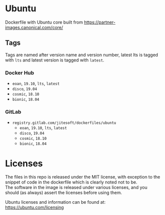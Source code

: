 # Ubuntu

Dockerfile with Ubuntu core built from https://partner-images.canonical.com/core/

## Tags

Tags are named after version name and version number, latest lts is tagged with `lts` and latest version is tagged with `latest`.

### Docker Hub


* `eoan`, `19.10`, `lts`, `latest`
* `disco`, `19.04`
* `cosmic`, `18.10`
* `bionic`, `18.04`

### GitLab

* `registry.gitlab.com/jitesoft/dockerfiles/ubuntu`
  * `eoan`, `19.10`, `lts`, `latest`
  * `disco`, `19.04`
  * `cosmic`, `18.10`
  * `bionic`, `18.04`

# Licenses

The files in this repo is released under the MIT license, with exception to the snippet of code
in the dockerfile which is clearly noted not to be.  
The software in the image is released under various licenses, and you should (as always) assert the licenses
before using them.

Ubuntu licenses and information can be found at: https://ubuntu.com/licensing
